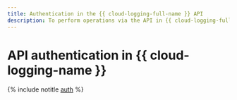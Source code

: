 ```yaml
---
title: Authentication in the {{ cloud-logging-full-name }} API
description: To perform operations via the API in {{ cloud-logging-full-name }}, get an IAM token for your account.
---
```


# API authentication in {{ cloud-logging-name }}

{% include notitle [auth](../../_includes/authentication.md) %}